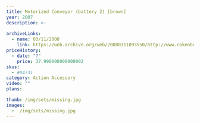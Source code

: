 ```yaml
---
title: Motorized Conveyor (battery 2) [brown]
year: 2007
description: >-
  
archiveLinks:
  - name: 03/11/2008
    link: https://web.archive.org/web/20080311093550/http://www.rokenbok.com/RO_Products/Accessories/AC_04731.asp
priceHistory:
  - date: "?"
    price: 37.990000000000002
skus:
  - #04731
category: Action Accessory
video: ""
plans:

thumb: /img/sets/missing.jpg
images:
  -  /img/sets/missing.jpg
---
```

